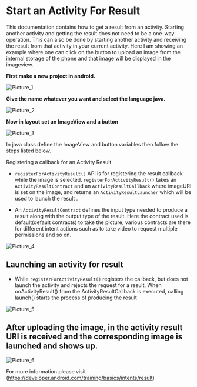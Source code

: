# Start an Activity For Result
This documentation contains how to get a result from an activity. Starting another activity and getting the result does not need to be a one-way operation. This can also be done by starting another activity and receiving the result from that activity in your current activity. Here I am showing an example where one can click on the button to upload an image from the internal storage of the phone and that image will be displayed in the imageview.


**First make a new project in android.**

![Picture_1](https://user-images.githubusercontent.com/70054805/136223679-b5d0bfbd-b865-425d-b7b4-2b2dbc25d798.png)


**Give the name whatever you want and select the language java.**

![Picture_2](https://user-images.githubusercontent.com/70054805/136224698-19c8ecbb-e184-4882-9ef2-930b0a7f7e80.png)


**Now in layout set an ImageView and a button**

![Picture_3](https://user-images.githubusercontent.com/70054805/136221670-6161500d-453e-4714-adbc-2db54f2de839.png)


 In java class define the ImageView and button variables then follow the steps listed below.

 Registering a callback for an Activity Result

- `registerForActivityResult()` API is for registering the result callback while the image is selected. `registerForActivityResult()` takes an `ActivityResultContract` and an `ActivityResultCallback` where imageURI is set on the image, and returns an `ActivityResultLauncher` which will be used to launch the result .


 - An `ActivityResultContract` defines the input type needed to produce a result along with the output type of the result. Here the contract used is default(default contracts) to take the picture, various contracts are there for different intent actions such as to take video to request multiple permissions and so on.

![Picture_4](https://user-images.githubusercontent.com/70054805/136221760-0927e46c-f53d-492f-83db-52c501b7beeb.png)

## Launching an activity for result

- While `registerForActivityResult()` registers the callback, but does not launch the activity and rejects the request for a result. When onActivityResult() from the ActivityResultCallback is executed, calling launch() starts the process of producing the result


![Picture_5](https://user-images.githubusercontent.com/70054805/136222022-277564d1-e0c7-492e-80ff-448e870fabe4.png)


## After uploading the image, in the activity result URI is received and the corresponding image is launched and shows up.


![Picture_6](https://user-images.githubusercontent.com/70054805/136222091-be2eddb0-7dfb-4c7c-b032-ee4eb252cc06.png)

For more information please visit (https://developer.android.com/training/basics/intents/result)
